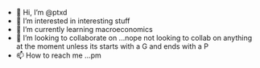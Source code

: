 - 👋 Hi, I’m @ptxd
- 👀 I’m interested in interesting stuff
- 🌱 I’m currently learning macroeconomics
- 💞️ I’m looking to collaborate on ...nope not looking to collab on anything at the moment unless its starts with a G and ends with a P
- 📫 How to reach me ...pm

<!---
ptxd/ptxd is a ✨ special ✨ repository because its `README.md` (this file) appears on your GitHub profile.
You can click the Preview link to take a look at your changes.
--->
